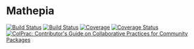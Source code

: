 # Mathepia

[![Build Status](https://travis-ci.com/Song921012/Mathepia.jl.svg?branch=main)](https://travis-ci.com/Song921012/Mathepia.jl)
[![Build Status](https://ci.appveyor.com/api/projects/status/github/Song921012/Mathepia.jl?svg=true)](https://ci.appveyor.com/project/Song921012/Mathepia-jl)
[![Coverage](https://codecov.io/gh/Song921012/Mathepia.jl/branch/main/graph/badge.svg)](https://codecov.io/gh/Song921012/Mathepia.jl)
[![Coverage Status](https://coveralls.io/repos/github/Song921012/Mathepia.jl/badge.svg?branch=dev)](https://coveralls.io/github/Song921012/Mathepia.jl?branch=dev)
[![ColPrac: Contributor's Guide on Collaborative Practices for Community Packages](https://img.shields.io/badge/ColPrac-Contributor's%20Guide-blueviolet)](https://github.com/SciML/ColPrac)